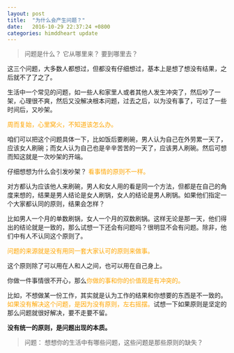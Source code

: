 ```yaml
---
layout: post
title:  "为什么会产生问题？"
date:   2016-10-29 22:37:24 +0800
categories: himddheart update
--- 
```


>问题是什么？
>它从哪里来？
>要到哪里去？

这三个问题，大多数人都想过，但都没有仔细想过，基本上是想了想没有结果，之后就不了了之了。

生活中一个常见的问题，如一些人和家里人或者其他人发生冲突了，然后吵了一架，心理很不爽，然后又没解决根本问题，过去之后，以为没有事了，可过了一些时间后，又吵架。

<font color="orange">周而复始，心里窝火，不知道该怎么办。</font>

咱们可以把这个问题具体一下，比如饭后要刷碗，男人认为自己在外劳累一天了，应该女人刷碗；而女人认为自己也是辛辛苦苦的一天了，应该男人刷碗。然后可想而知这就是一次吵架的开端。

仔细想想为什么会引发吵架？
<font color="orange"> 看事情的原则不一样。</font>

对方都认为应该他人来刷碗，男人和女人用的看是同一个方法，但都是在自己的角度来想的，结果是男人结论是女人刷锅，女人的结论是男人刷锅。如果他们指定一个大家都认同的原则，结果会怎样？

比如男人一个月的单数刷锅，女人一个月的双数刷锅。这样无论是那一天，他们得出的结论就是一致的，那么试想一下还会有问题吗？很明显不会有问题。除非，他们中有人不认同这个原则了。

<font color="orange">问题的来源就是没有用同一套大家认可的原则来做事。</font>


这个原则除了可以用在人和人之间，也可以用在自己身上。

你做一件事情很不开心，那么<font color="orange">你做的事和你的价值观是有冲突的。</font>

比如，不想做某一份工作，其实就是认为工作的结果和你想要的东西是不一致的。<font color="orange">如果没有解决这个问题，是因为没有原则，左右摇摆。</font>试想一下如果原则是坚定的那么问题就很好解决，要不走要不留。

**没有统一的原则，是问题出现的本质。**

>问题：
>想想你的生活中有哪些问题，这些问题是那些原则的缺失？





